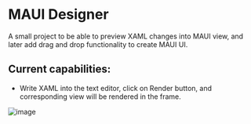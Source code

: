 
# MAUI Designer

A small project to be able to preview XAML changes into MAUI view, and later add drag and drop functionality to create MAUI UI.

## Current capabilities:
- Write XAML into the text editor, click on Render button, and corresponding view will be rendered in the frame.

![image](https://github.com/user-attachments/assets/7aabe77f-8bfa-48b0-be58-150e8c352018)
